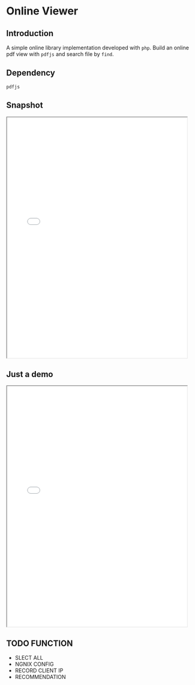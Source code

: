 # Online Viewer
## Introduction
A simple online library implementation developed with `php`.
Build an online pdf view with `pdfjs` and search file by `find`. 
## Dependency
```
pdfjs
```
## Snapshot
<iframe height=640 width=480 src="./demo.png"> </iframe>

## Just a demo
<iframe height=640 width=480 src="./library.gif"> </iframe>


## TODO FUNCTION
- SLECT ALL
- NGNIX CONFIG 
- RECORD CLIENT IP
- RECOMMENDATION
 

